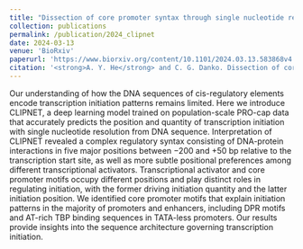 ```yaml
---
title: "Dissection of core promoter syntax through single nucleotide resolution modeling of transcription initiation"
collection: publications
permalink: /publication/2024_clipnet
date: 2024-03-13
venue: 'BioRxiv'
paperurl: 'https://www.biorxiv.org/content/10.1101/2024.03.13.583868v4'
citation: '<strong>A. Y. He</strong> and C. G. Danko. Dissection of core promoter syntax through single nucleotide resolution modeling of transcription initiation. <em>BioRxiv</em>. doi:10.1101/2024.03.13.583868'
---
```


Our understanding of how the DNA sequences of cis-regulatory elements encode transcription initiation patterns remains limited. Here we introduce CLIPNET, a deep learning model trained on population-scale PRO-cap data that accurately predicts the position and quantity of transcription initiation with single nucleotide resolution from DNA sequence. Interpretation of CLIPNET revealed a complex regulatory syntax consisting of DNA-protein interactions in five major positions between −200 and +50 bp relative to the transcription start site, as well as more subtle positional preferences among different transcriptional activators. Transcriptional activator and core promoter motifs occupy different positions and play distinct roles in regulating initiation, with the former driving initiation quantity and the latter initiation position. We identified core promoter motifs that explain initiation patterns in the majority of promoters and enhancers, including DPR motifs and AT-rich TBP binding sequences in TATA-less promoters. Our results provide insights into the sequence architecture governing transcription initiation.
